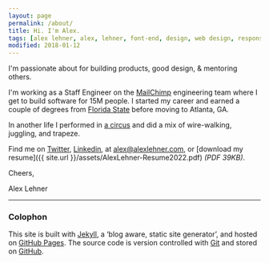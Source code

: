 ```yaml
---
layout: page
permalink: /about/
title: Hi. I'm Alex.
tags: [alex lehner, alex, lehner, font-end, design, web design, responsive, blog, minimalism, usability, ui, ux]
modified: 2018-01-12
---
```


I'm passionate about for building products, good design, & mentoring others.

I'm working as a Staff Engineer on the [MailChimp](https://twitter.com/mailchimp) engineering team where I get to build software for 15M people. I started my career and earned a couple of degrees from [Florida State](http://fsu.edu/ "FSU Website") before moving to Atlanta, GA.

In another life I performed in [a circus](http://circus.fsu.edu/ "FSU Flying High Circus Website") and did a mix of wire-walking, juggling, and trapeze.

Find me on [Twitter](https://twitter.com/AlexJLehner "Alex on Twitter"), [Linkedin](http://linkedin.com/in/ajlehner "Alex on LinkedIn"), at [alex@alexlehner.com](mailto:alex@alexlehner.com), or [download my resume]({{ site.url }}/assets/AlexLehner-Resume2022.pdf) *(PDF 39KB)*.

Cheers,

Alex Lehner

<hr>

<h3>Colophon</h3>

This site is built with [Jekyll](https://github.com/mojombo/jekyll), a ‘blog aware, static site generator’, and hosted on [GitHub Pages](http://pages.github.com/). The source code is version controlled with [Git](http://git-scm.com/) and stored on [GitHub](https://github.com/alexlehner/).
